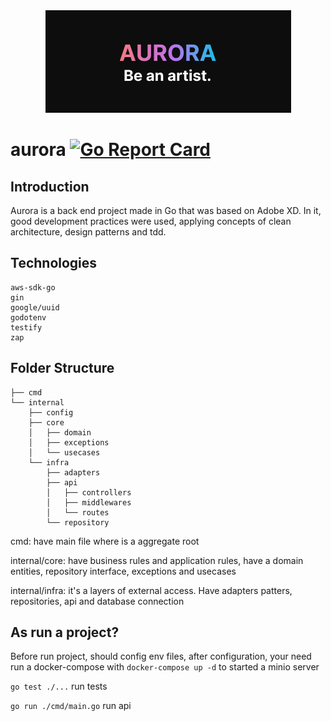 <div align="center">
  <img src="https://github.com/julianojj/aurora/blob/develop/aurora.jpg" alt="aurora logo" />
</div>

# aurora [![Go Report Card](https://goreportcard.com/badge/github.com/julianojj/aurora)](https://goreportcard.com/report/github.com/julianojj/aurora)

## Introduction
Aurora is a back end project made in Go that was based on Adobe XD. In it, good development practices were used, applying concepts of clean architecture, design patterns and tdd.

## Technologies
```
aws-sdk-go
gin
google/uuid
godotenv
testify
zap
```

## Folder Structure
```
├── cmd
└── internal
    ├── config
    ├── core
    │   ├── domain
    │   ├── exceptions
    │   └── usecases
    └── infra
        ├── adapters
        ├── api
        │   ├── controllers
        │   ├── middlewares
        │   └── routes
        └── repository
```

cmd: have main file where is a aggregate root

internal/core: have business rules and application rules, have a domain entities, repository interface, exceptions and usecases
  
internal/infra: it's a layers of external access. Have adapters patters, repositories, api and database connection


## As run a project?
Before run project, should config env files, after configuration, your need run a docker-compose with `docker-compose up -d` to started a minio server

`go test ./...` run tests

`go run ./cmd/main.go` run api
